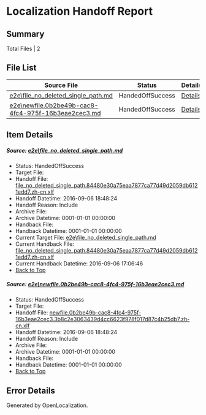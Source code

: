# <a name='report-top'></a> Localization Handoff Report

## Summary
 Total Files | 2

## File List
 Source File | Status | Details 
 ----------- | ------ | ------- 
 [e2e\file_no_deleted_single_path.md](https://github.com/OpenLocalizationTestOrg/ol-test0/blob/5d4fa68be750befb9895cbab1e1ec268a0936310/e2e/file_no_deleted_single_path.md) | HandedOffSuccess | [Details](#9ef6153881c0ab3875233bbe0bdbc85c2da7cbd53)
 [e2e\newfile.0b2be49b-cac8-4fc4-975f-16b3eae2cec3.md](https://github.com/OpenLocalizationTestOrg/ol-test0/blob/5d4fa68be750befb9895cbab1e1ec268a0936310/e2e/newfile.0b2be49b-cac8-4fc4-975f-16b3eae2cec3.md) | HandedOffSuccess | [Details](#1f0df88bed64be6bd31f601fb5c929dce10db7c25)

## Item Details
##### <a name='9ef6153881c0ab3875233bbe0bdbc85c2da7cbd53'></a> Source: [e2e\file_no_deleted_single_path.md](https://github.com/OpenLocalizationTestOrg/ol-test0/blob/5d4fa68be750befb9895cbab1e1ec268a0936310/e2e/file_no_deleted_single_path.md)
* Status: HandedOffSuccess
* Target File: 
* Handoff File: [file_no_deleted_single_path.84480e30a75eaa7877ca77d49d2059db6121edd7.zh-cn.xlf](https://github.com/OpenLocalizationTestOrg/ol-test0-handoff/blob/6ee3e049cb6114aae6d8e27f0bcd8632213112da/ol-handoff/OpenLocalizationTestOrg/ol-test0-zhcn/ci/mt/file_no_deleted_single_path.84480e30a75eaa7877ca77d49d2059db6121edd7.zh-cn.xlf)
* Handoff Datetime: 2016-09-06 18:48:24
* Handoff Reason: Include
* Archive File: 
* Archive Datetime: 0001-01-01 00:00:00
* Handback File: 
* Handback Datetime: 0001-01-01 00:00:00
* Current Target File: [e2e\file_no_deleted_single_path.md](https://github.com/OpenLocalizationTestOrg/ol-test0-zhcn/blob/b4f14777d181bcfe84b95770a6663bcfc4f75bd9/e2e/file_no_deleted_single_path.md)
* Current Handback File: [file_no_deleted_single_path.84480e30a75eaa7877ca77d49d2059db6121edd7.zh-cn.xlf](https://github.com/OpenLocalizationTestOrg/ol-test0-handback/blob/5a25ec5ef29695525d508ef72b32b5b213a40564/ol-handback/OpenLocalizationTestOrg/ol-test0-zhcn/ci/mt/file_no_deleted_single_path.84480e30a75eaa7877ca77d49d2059db6121edd7.zh-cn.xlf)
* Current Handback Datetime: 2016-09-06 17:06:46
* [Back to Top](#report-top)

##### <a name='1f0df88bed64be6bd31f601fb5c929dce10db7c25'></a> Source: [e2e\newfile.0b2be49b-cac8-4fc4-975f-16b3eae2cec3.md](https://github.com/OpenLocalizationTestOrg/ol-test0/blob/5d4fa68be750befb9895cbab1e1ec268a0936310/e2e/newfile.0b2be49b-cac8-4fc4-975f-16b3eae2cec3.md)
* Status: HandedOffSuccess
* Target File: 
* Handoff File: [newfile.0b2be49b-cac8-4fc4-975f-16b3eae2cec3.3b8c2e3063439d4cc6623f978f017d87c4b25db7.zh-cn.xlf](https://github.com/OpenLocalizationTestOrg/ol-test0-handoff/blob/6ee3e049cb6114aae6d8e27f0bcd8632213112da/ol-handoff/OpenLocalizationTestOrg/ol-test0-zhcn/ci/mt/newfile.0b2be49b-cac8-4fc4-975f-16b3eae2cec3.3b8c2e3063439d4cc6623f978f017d87c4b25db7.zh-cn.xlf)
* Handoff Datetime: 2016-09-06 18:48:24
* Handoff Reason: Include
* Archive File: 
* Archive Datetime: 0001-01-01 00:00:00
* Handback File: 
* Handback Datetime: 0001-01-01 00:00:00
* [Back to Top](#report-top)


## Error Details

Generated by OpenLocalization.
